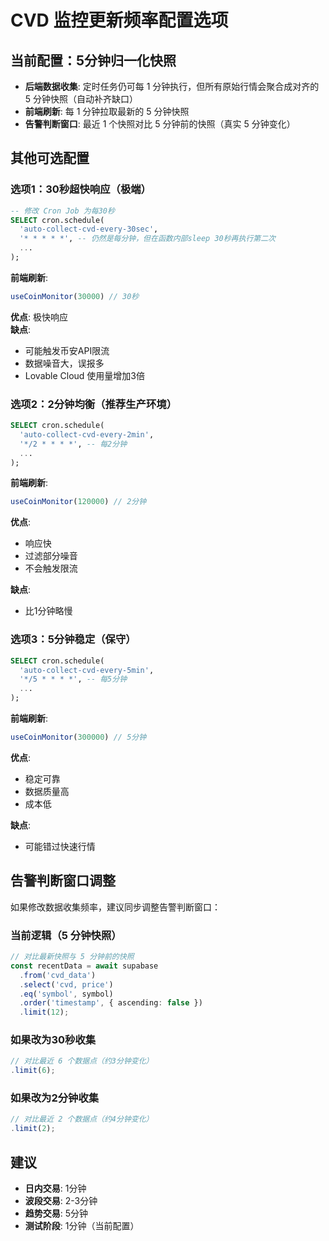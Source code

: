# CVD 监控更新频率配置选项

## 当前配置：5分钟归一化快照

- **后端数据收集**: 定时任务仍可每 1 分钟执行，但所有原始行情会聚合成对齐的 5 分钟快照（自动补齐缺口）
- **前端刷新**: 每 1 分钟拉取最新的 5 分钟快照
- **告警判断窗口**: 最近 1 个快照对比 5 分钟前的快照（真实 5 分钟变化）

## 其他可选配置

### 选项1：30秒超快响应（极端）
```sql
-- 修改 Cron Job 为每30秒
SELECT cron.schedule(
  'auto-collect-cvd-every-30sec',
  '* * * * *', -- 仍然是每分钟，但在函数内部sleep 30秒再执行第二次
  ...
);
```

**前端刷新**:
```typescript
useCoinMonitor(30000) // 30秒
```

**优点**: 极快响应  
**缺点**: 
- 可能触发币安API限流
- 数据噪音大，误报多
- Lovable Cloud 使用量增加3倍

### 选项2：2分钟均衡（推荐生产环境）
```sql
SELECT cron.schedule(
  'auto-collect-cvd-every-2min',
  '*/2 * * * *', -- 每2分钟
  ...
);
```

**前端刷新**:
```typescript
useCoinMonitor(120000) // 2分钟
```

**优点**: 
- 响应快
- 过滤部分噪音
- 不会触发限流

**缺点**: 
- 比1分钟略慢

### 选项3：5分钟稳定（保守）
```sql
SELECT cron.schedule(
  'auto-collect-cvd-every-5min',
  '*/5 * * * *', -- 每5分钟
  ...
);
```

**前端刷新**:
```typescript
useCoinMonitor(300000) // 5分钟
```

**优点**: 
- 稳定可靠
- 数据质量高
- 成本低

**缺点**: 
- 可能错过快速行情

## 告警判断窗口调整

如果修改数据收集频率，建议同步调整告警判断窗口：

### 当前逻辑（5 分钟快照）
```typescript
// 对比最新快照与 5 分钟前的快照
const recentData = await supabase
  .from('cvd_data')
  .select('cvd, price')
  .eq('symbol', symbol)
  .order('timestamp', { ascending: false })
  .limit(12);
```

### 如果改为30秒收集
```typescript
// 对比最近 6 个数据点（约3分钟变化）
.limit(6);
```

### 如果改为2分钟收集
```typescript
// 对比最近 2 个数据点（约4分钟变化）
.limit(2);
```

## 建议

- **日内交易**: 1分钟
- **波段交易**: 2-3分钟  
- **趋势交易**: 5分钟
- **测试阶段**: 1分钟（当前配置）
